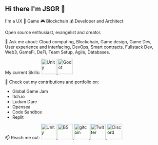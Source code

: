 ## Hi there I'm JSGR 👋

I'm a UX 👊 Game 🎮 Blockchain 💰 Developer and Architect

Open source enthusiast, evangelist and creator.

💬 Ask me about:
Cloud computing, Blockchain, Game design, Game Dev, User experience and interfacing, DevOps, Smart contracts, Fullstack Dev, Web3, GameFi, DeFi, Team Setup, Agile, Databases.

My current Skills:
<a href="https://www.unity.com/" target="_blank" rel="noreferrer"> <img src="https://marcas-logos.net/wp-content/uploads/2020/11/Unity-logo-1.jpg" alt="Unity" width="50"/> </a>
<a href="https://www.godotengine.com/" target="_blank" rel="noreferrer"> <img src="https://upload.wikimedia.org/wikipedia/commons/thumb/6/6a/Godot_icon.svg/1024px-Godot_icon.svg.png" alt="Godot" width="50"/> </a>

👯 Check out my contributions and portfolio on:
- Global Game Jam
- Itch.io
- Ludum Dare
- Opensea
- Code Sandbox
- Replit

📫 Reach me out:
<a href="https://www.linkedin.com/" target="_blank" rel="noreferrer"> <img src="https://cdn-icons-png.flaticon.com/512/174/174857.png?w=360" alt="Unity" width="50"/> </a>
<a href="https://www.buildspace.com/" target="_blank" rel="noreferrer"> <img src="https://ethereum.org/static/6c8cbe3553e716b23b087240b3630de1/90cd3/buildspace.png" alt="BS" width="50"/> </a>
<a href="https://www.gitcoin.co/" target="_blank" rel="noreferrer"> <img src="https://user-images.githubusercontent.com/23297747/40148910-112c56d4-5936-11e8-95df-aa9796b33bf3.png" alt="gitcoin" width="50"/> </a>
<a href="https://www.twitter.com/" target="_blank" rel="noreferrer"> <img src="https://cdn.computerhoy.com/sites/navi.axelspringer.es/public/styles/480/public/media/image/2013/08/17981-logo-twitter.png?itok=dElA6iAV" alt="Twitter" width="50"/> </a>
<a href="https://www.discord.com/" target="_blank" rel="noreferrer"> <img src="https://logodownload.org/wp-content/uploads/2017/11/discord-logo-4-1.png" alt="Discord" width="50"/> </a>

<!--
**muddokon/muddokon** is a ✨ _special_ ✨ repository because its `README.md` (this file) appears on your GitHub profile.

Here are some ideas to get you started:

- 🔭 I’m currently working on ...
- 🌱 I’m currently learning ...
- 👯 I’m looking to collaborate on ...
- 🤔 I’m looking for help with ...
- 💬 Ask me about ...
- 📫 How to reach me: ...
- 😄 Pronouns: ...
- ⚡ Fun fact: ...
-->
